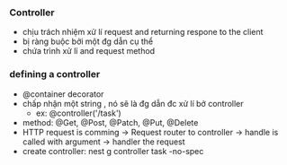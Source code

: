 ### Controller
  * chịu trách nhiệm xử lí request and returning respone to the client
  * bị ràng buộc bởi một đg dẫn cụ thể
  * chứa trình xử lí and request method

### defining a controller
  * @container decorator
  * chấp nhận một string , nó sẽ là đg dẫn đc xử lí bở controller
    + ex: @controller('/task')
  * method: @Get, @Post, @Patch, @Put, @Delete
  * HTTP request is comming -> Request router to controller -> handle is called with argument -> handler the request
  * create controller: nest g controller task -no-spec 